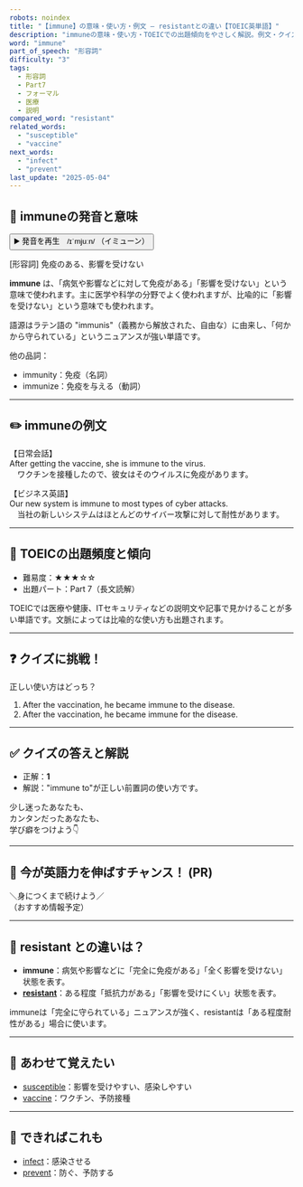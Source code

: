 ```yaml
---
robots: noindex
title: "【immune】の意味・使い方・例文 ― resistantとの違い【TOEIC英単語】"
description: "immuneの意味・使い方・TOEICでの出題傾向をやさしく解説。例文・クイズ付きでresistantとの違いもわかりやすく学べます。"
word: "immune"
part_of_speech: "形容詞"
difficulty: "3"
tags:
  - 形容詞
  - Part7
  - フォーマル
  - 医療
  - 説明
compared_word: "resistant"
related_words:
  - "susceptible"
  - "vaccine"
next_words:
  - "infect"
  - "prevent"
last_update: "2025-05-04"
---
```


## 🔰 immuneの発音と意味

<button class="play-audio" onclick="playTTS('immune')">
  <span class="play-audio-main">
    ▶️ 発音を再生　/ɪˈmjuːn/
  </span>
  <span class="play-audio-sub">
    （イミューン）
  </span>
</button>

[形容詞] 免疫のある、影響を受けない

**immune** は、「病気や影響などに対して免疫がある」「影響を受けない」という意味で使われます。主に医学や科学の分野でよく使われますが、比喩的に「影響を受けない」という意味でも使われます。

語源はラテン語の "immunis"（義務から解放された、自由な）に由来し、「何かから守られている」というニュアンスが強い単語です。

他の品詞：  
- immunity：免疫（名詞）
- immunize：免疫を与える（動詞）

---

## ✏️ immuneの例文

【日常会話】  
After getting the vaccine, she is immune to the virus.  
　ワクチンを接種したので、彼女はそのウイルスに免疫があります。

【ビジネス英語】  
Our new system is immune to most types of cyber attacks.  
　当社の新しいシステムはほとんどのサイバー攻撃に対して耐性があります。

---

## 🎯 TOEICの出題頻度と傾向

- 難易度：★★★☆☆
- 出題パート：Part 7（長文読解）

TOEICでは医療や健康、ITセキュリティなどの説明文や記事で見かけることが多い単語です。文脈によっては比喩的な使い方も出題されます。

---

## ❓ クイズに挑戦！

正しい使い方はどっち？

1. After the vaccination, he became immune to the disease.  
2. After the vaccination, he became immune for the disease.

---

## ✅ クイズの答えと解説

- 正解：**1**
- 解説："immune to"が正しい前置詞の使い方です。

少し迷ったあなたも、  
カンタンだったあなたも、  
学び癖をつけよう👇️

---

## 🚀 今が英語力を伸ばすチャンス！ (PR)

<div class="info-center">
＼身につくまで続けよう／<br>  
（おすすめ情報予定）
</div>

---

## 🤔  resistant との違いは？

- **immune**：病気や影響などに「完全に免疫がある」「全く影響を受けない」状態を表す。
- **[resistant](/word/resistant/)**：ある程度「抵抗力がある」「影響を受けにくい」状態を表す。

immuneは「完全に守られている」ニュアンスが強く、resistantは「ある程度耐性がある」場合に使います。

---

## 🧩 あわせて覚えたい

- [susceptible](/word/susceptible/)：影響を受けやすい、感染しやすい
- [vaccine](/word/vaccine/)：ワクチン、予防接種

---

## 📖 できればこれも

- [infect](/word/infect/)：感染させる
- [prevent](/word/prevent/)：防ぐ、予防する

<!-- cvid: aid28_bid24 -->
